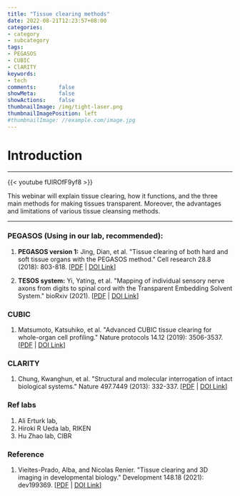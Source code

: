 ```yaml
---
title: "Tissue clearing methods"
date: 2022-08-21T12:23:57+08:00
categories:
- category
- subcategory
tags:
- PEGASOS
- CUBIC
- ClARITY
keywords:
- tech
comments:       false
showMeta:       false
showActions:    false
thumbnailImage: /img/tight-laser.png
thumbnailImagePosition: left
#thumbnailImage: //example.com/image.jpg
---
```



# Introduction

---
{{< youtube fUlROfF9yf8 >}}

This webinar will explain tissue clearing, how it functions, and the three main methods for making tissues transparent. Moreover, the advantages and limitations of various tissue cleansing methods.

---

### PEGASOS (Using in our lab, recommended):
1. **PEGASOS version 1:** Jing, Dian, et al. "Tissue clearing of both hard and soft tissue organs with the PEGASOS method." Cell research 28.8 (2018): 803-818. [[PDF](https://pkueducn-my.sharepoint.com/:b:/g/personal/lijun0705_pku_edu_cn/EcRC9PmbyA9BrlgLKSaS3bIB9E8yuXrCHZV1DNa0FvrtzA?e=cCFpYf) |  [DOI Link](https://doi.org/10.1038/s41422-018-0049-z)]

2. **TESOS system:** Yi, Yating, et al. "Mapping of individual sensory nerve axons from digits to spinal cord with the Transparent Embedding Solvent System." bioRxiv (2021).
[[PDF](https://pkueducn-my.sharepoint.com/:b:/g/personal/lijun0705_pku_edu_cn/EcRC9PmbyA9BrlgLKSaS3bIB9E8yuXrCHZV1DNa0FvrtzA?e=cCFpYf) |  [DOI Link](https://doi.org/10.1101/2021.11.13.467610)]

### CUBIC 
1. Matsumoto, Katsuhiko, et al. "Advanced CUBIC tissue clearing for whole-organ cell profiling." Nature protocols 14.12 (2019): 3506-3537. [[PDF](https://pkueducn-my.sharepoint.com/:b:/g/personal/lijun0705_pku_edu_cn/EWJ98QI4jH9EilElkpcsP_YBHCZWy2BbVRPylE8RaoM48w?e=1hmNwM) | [DOI Link](https://doi.org/10.1038/s41596-019-0240-9)] 



### CLARITY
1. Chung, Kwanghun, et al. "Structural and molecular interrogation of intact biological systems." Nature 497.7449 (2013): 332-337.
[[PDF](https://pkueducn-my.sharepoint.com/:b:/g/personal/lijun0705_pku_edu_cn/EeRWa1y-2KRAkXVZSb9BWCEBxPE4tILssQiVjyazDavKYw?e=Zz1x8K) | [DOI Link](https://doi.org/10.1038/nature12107)] 


### **Ref labs**
1. Ali Erturk lab,
2. Hiroki R Ueda lab, RIKEN
3. Hu Zhao lab, CIBR


### Reference
1. Vieites-Prado, Alba, and Nicolas Renier. "Tissue clearing and 3D imaging in developmental biology." Development 148.18 (2021): dev199369. [[PDF](https://pkueducn-my.sharepoint.com/:b:/g/personal/lijun0705_pku_edu_cn/EXtq7XqWdAVGooPpTW88xVIB1XXXNMJYIeGLrT8l9AUt-w?e=UV26jB) | [DOI Link](https://doi.org/10.1242/dev.199369)]